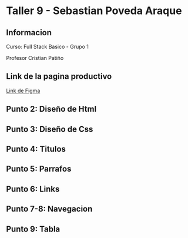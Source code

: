 <h1>Taller 9 - Sebastian Poveda Araque</h1>
<h2>Informacion </h2>

<p>Curso: Full Stack Basico - Grupo 1</p>

<p>Profesor Cristian Patiño</p>

<h2>Link de la pagina productivo </h2>
<a href="https://www.figma.com/file/8X6Dd9W4N4RRanHiyMeoR8/Sebastian-Poveda-Araque?type=design&node-id=10%3A6&mode=design&t=MGVpd2vMTeyN90w9-1 ">Link de Figma </a>
<h2>Punto  2: Diseño de Html </h2>
<h2>Punto 3: Diseño de Css </h2>
<h2>Punto 4: Titulos </h2>
<h2>Punto 5: Parrafos</h2>
<h2>Punto 6: Links</h2>
<h2>Punto 7-8: Navegacion</h2>
<h2>Punto 9: Tabla</h2>


